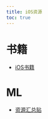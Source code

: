 ```yaml
---
title: iOS资源
toc: true
---
```


# 书籍
- [iOS书籍](https://github.com/summerHearts/iOS-Books)
# ML
- [资源汇总贴](https://github.com/alexsosn/iOS_ML)

